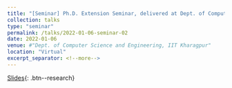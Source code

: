 ```yaml
---
title: "[Seminar] Ph.D. Extension Seminar, delivered at Dept. of Computer Science and Engineering, IIT Kharagpur"
collection: talks
type: "seminar"
permalink: /talks/2022-01-06-seminar-02
date: 2022-01-06
venue: #"Dept. of Computer Science and Engineering, IIT Kharagpur"
location: "Virtual"
excerpt_separator: <!--more-->
---
```


<!--more-->
[Slides](https://docs.google.com/presentation/d/e/2PACX-1vTD7DsoGqFrFdmCkrCdZDvErxSNhxhPDzfjBNebEc6I3V4SckKid8kkdRF2HSA1otVrj1g7KNyD7c23/pub?start=false&loop=false&delayms=3000){: .btn--research}

